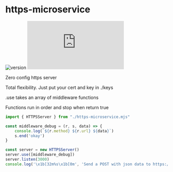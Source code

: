 # https-microservice
![version](https://d25lcipzij17d.cloudfront.net/badge.svg?id=js&type=6&v=1.0.0&x2=0)
![size](http://img.badgesize.io/digplan/https-microservice/master/https-microservice.mjs)

Zero config https server

Total flexibility. Just put your cert and key in ./keys

.use takes an array of middleware functions

Functions run in order and stop when return true

````js
import { HTTPSServer } from "./https-microservice.mjs"

const middleware_debug = (r, s, data) => {
    console.log(`${r.method} ${r.url} ${data}`)
    s.end('okay')
}

const server = new HTTPSServer()
server.use([middleware_debug])
server.listen(3000)
console.log('\x1b[32m%s\x1b[0m', 'Send a POST with json data to https://localhost:3000/')

````